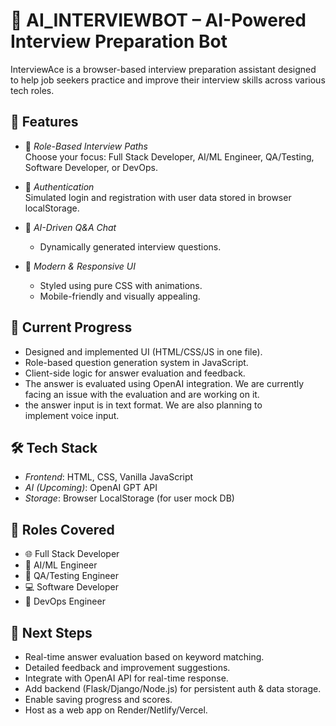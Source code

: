 # 🤖 AI_INTERVIEWBOT – AI-Powered Interview Preparation Bot

InterviewAce is a browser-based interview preparation assistant designed to help job seekers practice and improve their interview skills across various tech roles.

## 🚀 Features

- 🎯 *Role-Based Interview Paths*  
  Choose your focus: Full Stack Developer, AI/ML Engineer, QA/Testing, Software Developer, or DevOps.

- 🔐 *Authentication*  
  Simulated login and registration with user data stored in browser localStorage.

- 🤖 *AI-Driven Q&A Chat*  
  - Dynamically generated interview questions.

- 🎨 *Modern & Responsive UI*  
  - Styled using pure CSS with animations.
  - Mobile-friendly and visually appealing.

    
## 📍 Current Progress

- Designed and implemented UI (HTML/CSS/JS in one file).
- Role-based question generation system in JavaScript.
- Client-side logic for answer evaluation and feedback.
- The answer is evaluated using OpenAI integration. We are currently facing an issue with the evaluation and are working on it.
- the answer input is in text format. We are also planning to implement voice input.

## 🛠 Tech Stack

- *Frontend*: HTML, CSS, Vanilla JavaScript
- *AI (Upcoming)*: OpenAI GPT API
- *Storage*: Browser LocalStorage (for user mock DB)

## 🧠 Roles Covered

- 🌐 Full Stack Developer  
- 🧠 AI/ML Engineer  
- 🧪 QA/Testing Engineer  
- 💻 Software Developer  
- 🚀 DevOps Engineer

## 📌 Next Steps

- Real-time answer evaluation based on keyword matching.
- Detailed feedback and improvement suggestions.
- Integrate with OpenAI API for real-time response.
- Add backend (Flask/Django/Node.js) for persistent auth & data storage.
- Enable saving progress and scores.
- Host as a web app on Render/Netlify/Vercel.
